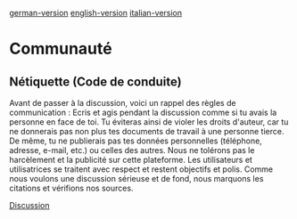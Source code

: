 [german-version](https://github.com/ehealthsuisse/Swiss-SNOMED-Community/blob/main/Netiquette/Netiquette_DE.md)
[english-version](https://github.com/ehealthsuisse/Swiss-SNOMED-Community/blob/main/Netiquette/Netiquette_EN.md)
[italian-version](https://github.com/ehealthsuisse/Swiss-SNOMED-Community/blob/main/Netiquette/Netiquette_IT.md) 
# Communauté

## Nétiquette (Code de conduite)

Avant de passer à la discussion, voici un rappel des règles de communication : Ecris et agis pendant la discussion comme si tu avais la personne en face de toi. Tu éviteras ainsi de violer les droits d'auteur, car tu ne donnerais pas non plus tes documents de travail à une personne tierce. De même, tu ne publierais pas tes données personnelles (téléphone, adresse, e-mail, etc.) ou celles des autres. Nous ne tolérons pas le harcèlement et la publicité sur cette plateforme. Les utilisateurs et utilisatrices se traitent avec respect et restent objectifs et polis. Comme nous voulons une discussion sérieuse et de fond, nous marquons les citations et vérifions nos sources.

[Discussion](https://github.com/ehealthsuisse/Swiss-SNOMED-Community/discussions)
